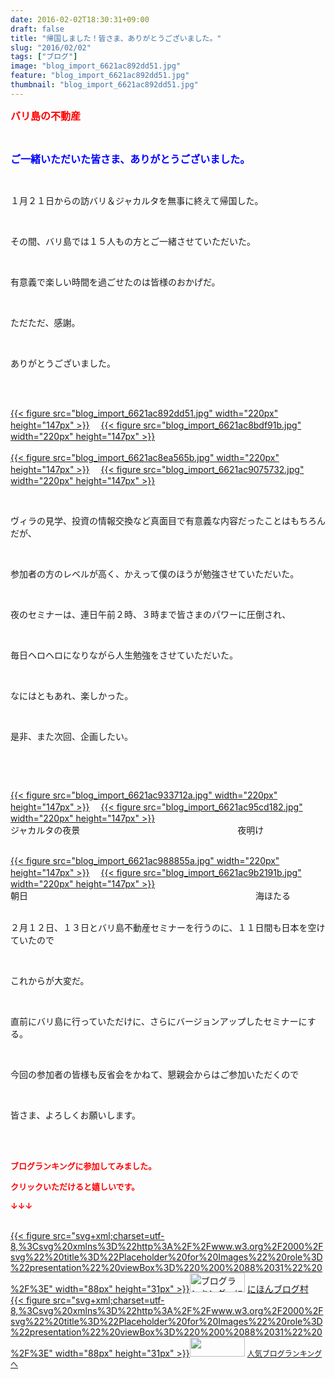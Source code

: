 ```yaml
---
date: 2016-02-02T18:30:31+09:00
draft: false
title: "帰国しました！皆さま、ありがとうございました。"
slug: "2016/02/02"
tags: ["ブログ"]
image: "blog_import_6621ac892dd51.jpg"
feature: "blog_import_6621ac892dd51.jpg"
thumbnail: "blog_import_6621ac892dd51.jpg"
---
```

<p><font color="#ff0000" size="3"><strong>バリ島の不動産</strong></font></p><p> </p><p><font color="#0000ff" size="3"><strong>ご一緒いただいた皆さま、ありがとうございました。</strong></font></p><p> </p><p>１月２１日からの訪バリ＆ジャカルタを無事に終えて帰国した。</p><p> </p><p>その間、バリ島では１５人もの方とご一緒させていただいた。</p><p> </p><p>有意義で楽しい時間を過ごせたのは皆様のおかげだ。</p><p> </p><p>ただただ、感謝。</p><p> </p><p>ありがとうございました。</p><p> </p><p><br/><a href="blog_import_6621ac8a6c6a2.jpg">{{< figure src="blog_import_6621ac892dd51.jpg" width="220px" height="147px" >}}</a> 　<a href="blog_import_6621ac8d437fe.jpg">{{< figure src="blog_import_6621ac8bdf91b.jpg" width="220px" height="147px" >}}</a><br/><br/><a href="blog_import_6621ac8ede4b0.jpg">{{< figure src="blog_import_6621ac8ea565b.jpg" width="220px" height="147px" >}}</a> 　<a href="blog_import_6621ac91b8949.jpg">{{< figure src="blog_import_6621ac9075732.jpg" width="220px" height="147px" >}}</a></p><p> </p><p>ヴィラの見学、投資の情報交換など真面目で有意義な内容だったことはもちろんだが、</p><p> </p><p>参加者の方のレベルが高く、かえって僕のほうが勉強させていただいた。</p><p> </p><p>夜のセミナーは、連日午前２時、３時まで皆さまのパワーに圧倒され、</p><p> </p><p>毎日ヘロヘロになりながら人生勉強をさせていただいた。</p><p> </p><p>なにはともあれ、楽しかった。</p><p> </p><p>是非、また次回、企画したい。</p><p> </p><p> </p><p><a href="blog_import_6621ac94695ce.jpg">{{< figure src="blog_import_6621ac933712a.jpg" width="220px" height="147px" >}}</a> 　<a href="blog_import_6621ac970a06f.jpg">{{< figure src="blog_import_6621ac95cd182.jpg" width="220px" height="147px" >}}</a><br/>ジャカルタの夜景　　　　　　　　　　　　　　　　　　夜明け</p><p><br/><a href="blog_import_6621ac99d559e.jpg">{{< figure src="blog_import_6621ac988855a.jpg" width="220px" height="147px" >}}</a> 　<a href="blog_import_6621ac9c604e2.jpg">{{< figure src="blog_import_6621ac9b2191b.jpg" width="220px" height="147px" >}}</a><br/>朝日　　　　　　　　　　　　　　　　　　　　　　　　　　海ほたる<br/> </p><p>２月１２日、１３日とバリ島不動産セミナーを行うのに、１１日間も日本を空けていたので</p><p> </p><p>これからが大変だ。</p><p> </p><p>直前にバリ島に行っていただけに、さらにバージョンアップしたセミナーにする。</p><p> </p><p>今回の参加者の皆様も反省会をかねて、懇親会からはご参加いただくので</p><p> </p><p>皆さま、よろしくお願いします。</p><p><br/> </p><p><font color="#ff0000" size="2"><strong>ブログランキングに参加してみました。</strong></font></p><p><font color="#ff0000" size="2"><strong>クリックいただけると嬉しいです。</strong></font></p><p><font color="#ff0000" size="2"><strong>↓↓↓</strong></font></p><p><br/><a href="http://www.blogmura.com/ranking.html" target="_blank">{{< figure src="svg+xml;charset=utf-8,%3Csvg%20xmlns%3D%22http%3A%2F%2Fwww.w3.org%2F2000%2Fsvg%22%20title%3D%22Placeholder%20for%20Images%22%20role%3D%22presentation%22%20viewBox%3D%220%200%2088%2031%22%20%2F%3E" width="88px" height="31px" >}}<noscript><img alt="ブログランキング・にほんブログ村へ" border="0" height="31" src="https://img-proxy.blog-video.jp/images?url=http%3A%2F%2Fwww.blogmura.com%2Fimg%2Fwww88_31.gif" width="88"></noscript></a> <a href="http://www.blogmura.com/ranking.html" target="_blank">にほんブログ村</a><br/><a href="link.php?1804582" title="人気ブログランキングへ">{{< figure src="svg+xml;charset=utf-8,%3Csvg%20xmlns%3D%22http%3A%2F%2Fwww.w3.org%2F2000%2Fsvg%22%20title%3D%22Placeholder%20for%20Images%22%20role%3D%22presentation%22%20viewBox%3D%220%200%2088%2031%22%20%2F%3E" width="88px" height="31px" >}}<noscript><img border="0" height="31" src="https://blog.with2.net/img/banner/banner_22.gif" width="88"></noscript></a> <a href="link.php?1804582" style="FONT-SIZE: 12px">人気ブログランキングへ</a></p>

